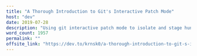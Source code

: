 ```yaml
---
title: "A Thorough Introduction to Git's Interactive Patch Mode"
host: "dev"
date: 2019-07-28
description: "Using git interactive patch mode to isolate and stage hunks. Covers common usage patterns, commands, intent-to-add, and workflow considerations."
word_count: 1957
permalink: ""
offsite_link: "https://dev.to/krnsk0/a-thorough-introduction-to-git-s-interactive-patch-mode-4bl6"
---
```

